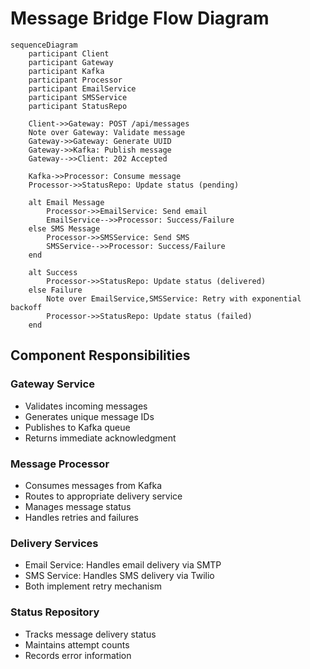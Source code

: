 # Message Bridge Flow Diagram

```mermaid
sequenceDiagram
    participant Client
    participant Gateway
    participant Kafka
    participant Processor
    participant EmailService
    participant SMSService
    participant StatusRepo

    Client->>Gateway: POST /api/messages
    Note over Gateway: Validate message
    Gateway->>Gateway: Generate UUID
    Gateway->>Kafka: Publish message
    Gateway-->>Client: 202 Accepted

    Kafka->>Processor: Consume message
    Processor->>StatusRepo: Update status (pending)

    alt Email Message
        Processor->>EmailService: Send email
        EmailService-->>Processor: Success/Failure
    else SMS Message
        Processor->>SMSService: Send SMS
        SMSService-->>Processor: Success/Failure
    end

    alt Success
        Processor->>StatusRepo: Update status (delivered)
    else Failure
        Note over EmailService,SMSService: Retry with exponential backoff
        Processor->>StatusRepo: Update status (failed)
    end
```

## Component Responsibilities

### Gateway Service

- Validates incoming messages
- Generates unique message IDs
- Publishes to Kafka queue
- Returns immediate acknowledgment

### Message Processor

- Consumes messages from Kafka
- Routes to appropriate delivery service
- Manages message status
- Handles retries and failures

### Delivery Services

- Email Service: Handles email delivery via SMTP
- SMS Service: Handles SMS delivery via Twilio
- Both implement retry mechanism

### Status Repository

- Tracks message delivery status
- Maintains attempt counts
- Records error information
